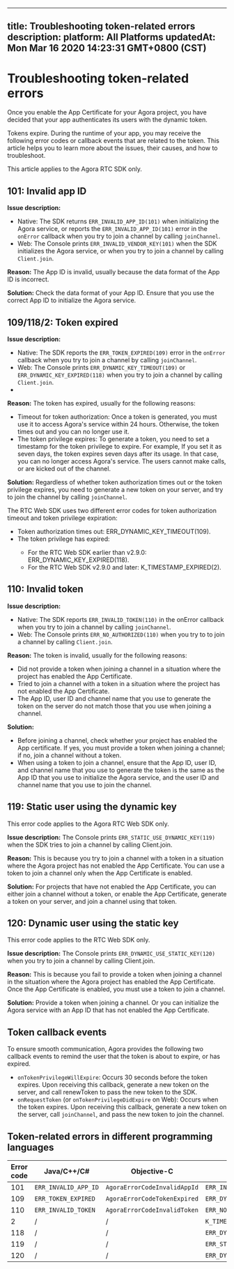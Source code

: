 
---
title: Troubleshooting token-related errors
description: 
platform: All Platforms
updatedAt: Mon Mar 16 2020 14:23:31 GMT+0800 (CST)
---
# Troubleshooting token-related errors
Once you enable the App Certificate for your Agora project, you have decided that your app authenticates its users with the dynamic token.

Tokens expire. During the runtime of your app, you may receive the following error codes or callback events that are related to the token. This article helps you to learn more about the issues, their causes, and how to troubleshoot.

<div class="alert note">This article applies to the Agora RTC SDK only.</div>

## 101: Invalid app ID

**Issue description:**

- Native: The SDK returns `ERR_INVALID_APP_ID(101)` when initializing the Agora service, or reports the `ERR_INVALID_APP_ID(101)` error in the `onError` callback when you try to join a channel by calling `joinChannel`.
- Web: The Console prints `ERR_INVALID_VENDOR_KEY(101)` when the SDK initializes the Agora service, or when you try to join a channel by calling `Client.join`.

**Reason:** The App ID is invalid, usually because the data format of the App ID is incorrect.

**Solution:** Check the data format of your App ID. Ensure that you use the correct App ID to initialize the Agora service.

## 109/118/2: Token expired

**Issue description:**

- Native: The SDK reports the `ERR_TOKEN_EXPIRED(109)` error in the `onError` callback when you try to join a channel by calling `joinChannel`.
- Web: The Console prints `ERR_DYNAMIC_KEY_TIMEOUT(109)` or `ERR_DYNAMIC_KEY_EXPIRED(118)` when you try to join a channel by calling `Client.join`.
- 
**Reason:** The token has expired, usually for the following reasons:

- Timeout for token authorization: Once a token is generated, you must use it to access Agora's service within 24 hours. Otherwise, the token times out and you can no longer use it.
- The token privilege expires:  To generate a token, you need to set a timestamp for the token privilege to expire. For example, If you set it as seven days, the token expires seven days after its usage. In that case, you can no longer access Agora's service. The users cannot make calls, or are kicked out of the channel.

**Solution:** Regardless of whether token authorization times out or the token privilege expires, you need to generate a new token on your server, and try to join the channel by calling `joinChannel`.

<div class="alert info">The RTC Web SDK uses two different error codes for token authorization timeout and token privilege expiration:
	<ul>
		<li>Token authorization times out: ERR_DYNAMIC_KEY_TIMEOUT(109).
</li>
		<li>The token privilege has expired:</li><ul>
		<li>For the RTC Web SDK earlier than v2.9.0: ERR_DYNAMIC_KEY_EXPIRED(118).</li>
		<li>For the RTC Web SDK v2.9.0 and later: K_TIMESTAMP_EXPIRED(2).</li></ul></ul></div>
		
## 110: Invalid token

**Issue description:**

- Native: The SDK reports `ERR_INVALID_TOKEN(110)` in the onError callback when you try to join a channel by calling `joinChannel`.
- Web: The Console prints `ERR_NO_AUTHORIZED(110)` when you try to to join a channel by calling `Client.join`.

**Reason:** The token is invalid, usually for the following reasons:

- Did not provide a token when joining a channel in a situation where the project has enabled the App Certificate.
- Tried to join a channel with a token in a situation where the project has not enabled the App Certificate.
- The App ID, user ID and channel name that you use to generate the token on the server do not match those that you use when joining a channel.

**Solution:**

- Before joining a channel, check whether your project has enabled the App certificate. If yes, you must provide a token when joining a channel; if no, join a channel without a token.
- When using a token to join a channel, ensure that the App ID, user ID, and channel name that you use to generate the token is the same as the App ID that you use to initialize the Agora service, and the user ID and channel name that you use to join the channel.

## 119: Static user using the dynamic key

<div class="alert note">This error code applies to the Agora RTC Web SDK only.</div>

**Issue description:** The Console prints `ERR_STATIC_USE_DYNAMIC_KEY(119)` when the SDK tries to join a channel by calling Client.join.

**Reason:** This is because you try to join a channel with a token in a situation where the Agora project has not enabled the App Certificate. You can use a token to join a channel only when the App Certificate is enabled.

**Solution:** For projects that have not enabled the App Certificate, you can either join a channel without a token, or enable the App Certificate, generate a token on your server, and join a channel using that token.

## 120: Dynamic user using the static key

<div class="alert note">This error code applies to the RTC Web SDK only.</div>

**Issue description:** The Console prints `ERR_DYNAMIC_USE_STATIC_KEY(120)` when you try to join a channel by calling Client.join.

**Reason:** This is because you fail to provide a token when joining a channel in the situation where the Agora project has enabled the App Certificate. Once the App Certificate is enabled, you must use a token to join a channel.

**Solution:** Provide a token when joining a channel. Or you can initialize the Agora service with an App ID that has not enabled the App Certificate.

## Token callback events

To ensure smooth communication, Agora provides the following two callback events to remind the user that the token is about to expire, or has expired.

- `onTokenPrivilegeWillExpire`: Occurs 30 seconds before the token expires. Upon receiving this callback, generate a new token on the server, and call renewToken to pass the new token to the SDK.
- `onRequestToken` (or `onTokenPrivilegeDidExpire` on Web): Occurs when the token expires. Upon receiving this callback, generate a new token on the server, call `joinChannel`, and pass the new token to join the channel.

## Token-related errors in different programming languages

| Error code | Java/C++/C# | Objective-C | Javascript |
| ---------------- | ---------------- | ---------------- | ---------------- |
| 101      | `ERR_INVALID_APP_ID`      | `AgoraErrorCodeInvalidAppId`      | `ERR_INVALID_VENDOR_KEY` |
| 109      | `ERR_TOKEN_EXPIRED`      | `AgoraErrorCodeTokenExpired`      | `ERR_DYNAMIC_KEY_TIMEOUT` |
| 110      | `ERR_INVALID_TOKEN`      | `AgoraErrorCodeInvalidToken`      | `ERR_NO_AUTHORIZED` |
| 2      | /      | /      | `K_TIMESTAMP_EXPIRED` |
| 118      | /      | /      | `ERR_DYNAMIC_KEY_EXPIRED` |
| 119      | /      | /      | `ERR_STATIC_USE_DYNAMIC_KEY` |
| 120      | /      | /      | `ERR_DYNAMIC_USE_STATIC_KEY` |

